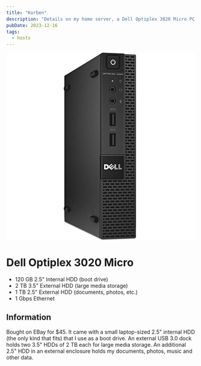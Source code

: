 ```yaml
---
title: "Korben"
description: "Details on my home server, a Dell Optiplex 3020 Micro PC."
pubDate: 2023-12-16
tags:
  - hosts
---
```


![Dell Optiplex 3020 Micro](../../img/wiki/optiplex3020micro.jpg)

# Dell Optiplex 3020 Micro

- 120 GB 2.5" Internal HDD (boot drive)
- 2 TB 3.5" External HDD (large media storage)
- 1 TB 2.5" External HDD (documents, photos, etc.)
- 1 Gbps Ethernet

## Information

Bought on EBay for $45. It came with a small laptop-sized 2.5" internal HDD (the only kind that fits) that I use as a boot drive. An external USB 3.0 dock holds two 3.5" HDDs of 2 TB each for large media storage. An additional 2.5" HDD in an external enclosure holds my documents, photos, music and other data.
